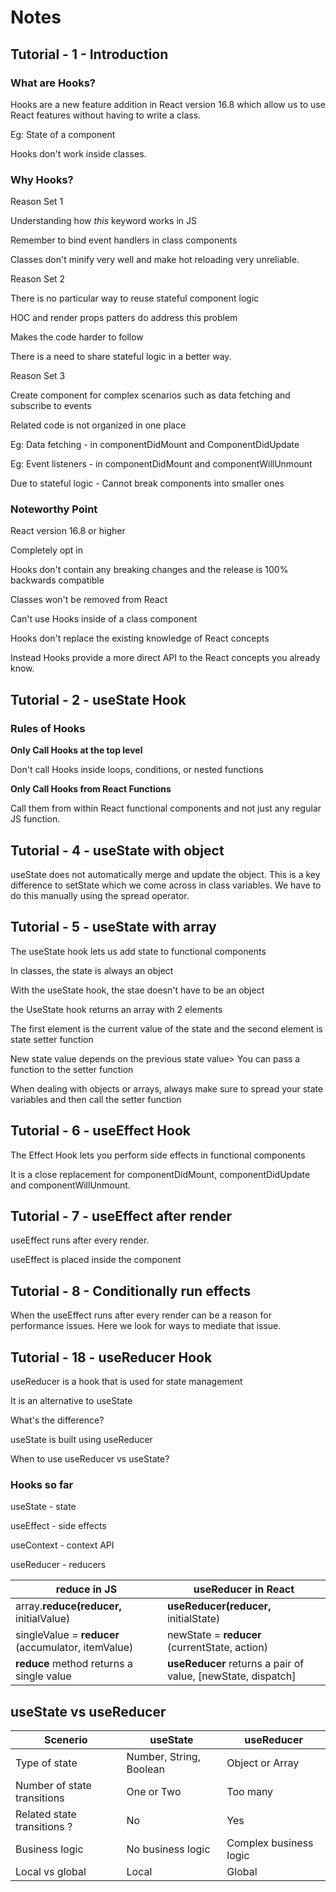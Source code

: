 # Notes

## Tutorial - 1 - Introduction

### What are Hooks?

Hooks are a new feature addition in React version 16.8 which allow us to use React features without having to write a class.

Eg: State of a component

Hooks don't work inside classes.

### Why Hooks?

Reason Set 1

Understanding how _this_ keyword works in JS

Remember to bind event handlers in class components

Classes don't minify very well and make hot reloading very unreliable.

Reason Set 2

There is no particular way to reuse stateful component logic

HOC and render props patters do address this problem

Makes the code harder to follow

There is a need to share stateful logic in a better way.

Reason Set 3

Create component for complex scenarios such as data fetching and subscribe to events

Related code is not organized in one place

Eg: Data fetching - in componentDidMount and ComponentDidUpdate

Eg: Event listeners - in componentDidMount and componentWillUnmount

Due to stateful logic - Cannot break components into smaller ones

### Noteworthy Point

React version 16.8 or higher

Completely opt in

Hooks don't contain any breaking changes and the release is 100% backwards compatible

Classes won't be removed from React

Can't use Hooks inside of a class component

Hooks don't replace the existing knowledge of React concepts

Instead Hooks provide a more direct API to the React concepts you already know.

## Tutorial - 2 - useState Hook

### Rules of Hooks

**Only Call Hooks at the top level**

Don't call Hooks inside loops, conditions, or nested functions

**Only Call Hooks from React Functions**

Call them from within React functional components and not just any regular JS function.

## Tutorial - 4 - useState with object

useState does not automatically merge and update the object. This is a key difference to setState which we come across in class variables. We have to do this manually using the spread operator.

## Tutorial - 5 - useState with array

The useState hook lets us add state to functional components

In classes, the state is always an object

With the useState hook, the stae doesn't have to be an object

the UseState hook returns an array with 2 elements

The first element is the current value of the state and the second element is state setter function

New state value depends on the previous state value> You can pass a function to the setter function

When dealing with objects or arrays, always make sure to spread your state variables and then call the setter function

## Tutorial - 6 - useEffect Hook

The Effect Hook lets you perform side effects in functional components

It is a close replacement for componentDidMount, componentDidUpdate and componentWillUnmount.

## Tutorial - 7 - useEffect after render

useEffect runs after every render.

useEffect is placed inside the component

## Tutorial - 8 - Conditionally run effects

When the useEffect runs after every render can be a reason for performance issues. Here we look for ways to mediate that issue.

## Tutorial - 18 - useReducer Hook

useReducer is a hook that is used for state management

It is an alternative to useState

What's the difference?

useState is built using useReducer

When to use useReducer vs useState?

### Hooks so far

useState - state

useEffect - side effects

useContext - context API

useReducer - reducers

| reduce in JS                                       | useReducer in React                                          |
| -------------------------------------------------- | ------------------------------------------------------------ |
| array.**reduce(reducer,** initialValue)            | **useReducer(reducer,** initialState)                        |
| singleValue = **reducer** (accumulator, itemValue) | newState = **reducer** (currentState, action)                |
| **reduce** method returns a single value           | **useReducer** returns a pair of value, [newState, dispatch] |

## useState vs useReducer

| Scenerio                    | useState                | useReducer             |
| --------------------------- | ----------------------- | ---------------------- |
| Type of state               | Number, String, Boolean | Object or Array        |
| Number of state transitions | One or Two              | Too many               |
| Related state transitions ? | No                      | Yes                    |
| Business logic              | No business logic       | Complex business logic |
| Local vs global             | Local                   | Global                 |
